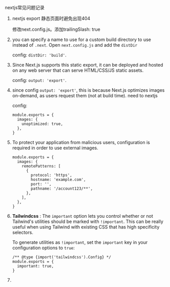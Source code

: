 nextjs常见问题记录

1. nextjs export 静态页面时避免出现404

   修改next.config.js。添加trailingSlash: true

2. you can specify a name to use for a custom build directory to use instead of `.next`. Open `next.config.js` and add the `distDir` 

   config: `distDir: 'build'`.

3. Since Next.js supports this static export, it can be deployed and hosted on any web server that can serve HTML/CSS/JS static assets.

   config: `output: 'export'`.

4. since config `output: 'export'`, this is because Next.js optimizes images on-demand, as users request them (not at build time). need to nextjs 

   config: 

   ```
   module.exports = {
     images: {
       unoptimized: true,
     },
   }
   ```

5. To protect your application from malicious users, configuration is required in order to use external images.

      ```
      module.exports = {
        images: {
          remotePatterns: [
            {
              protocol: 'https',
              hostname: 'example.com',
              port: '',
              pathname: '/account123/**',
            },
          ],
        },
      }
      ```

6. **Tailwindcss** : The `important` option lets you control whether or not Tailwind's utilities should be marked with `!important`. This can be really useful when using Tailwind with existing CSS that has high specificity selectors.

   To generate utilities as `!important`, set the `important` key in your configuration options to `true`:

   ```
   /** @type {import('tailwindcss').Config} */
   module.exports = {
     important: true,
   }
   ```

7. 